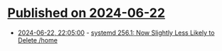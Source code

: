 # [Published on 2024-06-22](index.md)

* [2024-06-22, 22:05:00](https://soylentnews.org/article.pl?sid=24/06/22/0211259&from=rss) - [systemd 256.1: Now Slightly Less Likely to Delete /home](https://soylentnews.org/article.pl?sid=24/06/22/0211259&from=rss)
